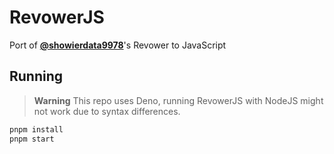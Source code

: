 # RevowerJS
Port of **[@showierdata9978](https://github.com/showierdata9978)**'s Revower to JavaScript
## Running
> **Warning** This repo uses Deno, running RevowerJS with NodeJS might not work due to syntax differences.
```sh
pnpm install
pnpm start
```
